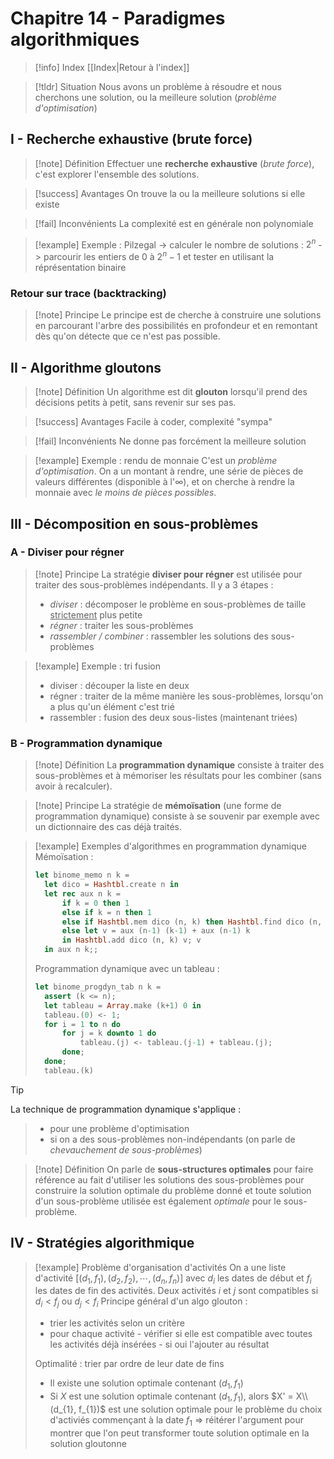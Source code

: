 # Chapitre 14 - Paradigmes algorithmiques

> [!info] Index
> [[Index|Retour à l'index]]

> [!tldr] Situation
Nous avons un problème à résoudre et nous cherchons une solution, ou la meilleure solution (*problème d'optimisation*)

## I - Recherche exhaustive (brute force)

> [!note] Définition
Effectuer une **recherche exhaustive** (*brute force*), c'est explorer l'ensemble des solutions.

> [!success] Avantages
>  On trouve la ou la meilleure solutions si elle existe

> [!fail] Inconvénients
La complexité est en générale non polynomiale

> [!example] Exemple : Pilzegal
-> calculer le nombre de solutions : $2^n$
-> parcourir les entiers de $0$ à $2^{n}-1$ et tester en utilisant la réprésentation binaire

### Retour sur trace (backtracking)

> [!note] Principe
>Le principe est de cherche à construire une solutions en parcourant l'arbre des possibilités en profondeur et en remontant dès qu'on détecte que ce n'est pas possible.

## II - Algorithme gloutons

> [!note] Définition
Un algorithme est dit **glouton** lorsqu'il prend des décisions petits à petit, sans revenir sur ses pas.

> [!success] Avantages
>Facile à coder, complexité "sympa"

> [!fail] Inconvénients
Ne donne pas forcément la meilleure solution

> [!example] Exemple : rendu de monnaie
C'est un *problème d'optimisation*.
On a un montant à rendre, une série de pièces de valeurs différentes (disponible à l'$\infty$), et on cherche à rendre la monnaie avec *le moins de pièces possibles*.

## III - Décomposition en sous-problèmes

### A - Diviser pour régner

> [!note] Principe
La stratégie **diviser pour régner** est utilisée pour traiter des sous-problèmes indépendants.
Il y a 3 étapes :
>- *diviser* : décomposer le problème en sous-problèmes de taille <u>strictement</u> plus petite
>- *régner* : traiter les sous-problèmes
>- *rassembler / combiner* : rassembler les solutions des sous-problèmes

> [!example] Exemple : tri fusion
>- diviser : découper la liste en deux
>- régner : traiter de la même manière les sous-problèmes, lorsqu'on a plus qu'un élément c'est trié
>- rassembler : fusion des deux sous-listes (maintenant triées)

### B - Programmation dynamique

> [!note] Définition
La **programmation dynamique** consiste à traiter des sous-problèmes et à mémoriser les résultats pour les combiner (sans avoir à recalculer).

> [!note] Principe
La stratégie de **mémoïsation** (une forme de programmation dynamique) consiste à se souvenir par exemple avec un dictionnaire des cas déjà traités.

> [!example] Exemples d'algorithmes en programmation dynamique
> Mémoïsation :
>```ocaml
>let binome_memo n k =
>	let dico = Hashtbl.create n in
>	let rec aux n k =
>		if k = 0 then 1
>		else if k = n then 1
>		else if Hashtbl.mem dico (n, k) then Hashtbl.find dico (n, k)
>		else let v = aux (n-1) (k-1) + aux (n-1) k
>		in Hashtbl.add dico (n, k) v; v
>	in aux n k;;
>```
>Programmation dynamique avec un tableau :
>```ocaml
>let binome_progdyn_tab n k =
>	assert (k <= n);
>	let tableau = Array.make (k+1) 0 in
>	tableau.(0) <- 1;
>	for i = 1 to n do
>		for j = k downto 1 do
>			tableau.(j) <- tableau.(j-1) + tableau.(j);
>		done;
>	done;
>	tableau.(k)
>```

> [!tip]
La technique de programmation dynamique s'applique :
>- pour une problème d'optimisation
>- si on a des sous-problèmes non-indépendants (on parle de *chevauchement de sous-problèmes*)

> [!note] Définition
On parle de **sous-structures optimales** pour faire référence au fait d'utiliser les solutions des sous-problèmes pour construire la solution optimale du problème donné et toute solution d'un sous-problème utilisée est également *optimale* pour le sous-problème.

## IV - Stratégies algorithmique

> [!example] Problème d'organisation d'activités
On a une liste d'activité $[(d_{1}, f_{1}), (d_{2}, f_{2}), \cdots, (d_{n}, f_{n})]$ avec $d_i$ les dates de début et $f_i$ les dates de fin des activités.
Deux activités $i$ et $j$ sont compatibles si $d_{i} < f_j$ ou $d_{j}<f_i$
Principe général d'un algo glouton :
>- trier les activités selon un critère
>- pour chaque activité
>		- vérifier si elle est compatible avec toutes les activités déjà insérées
>		- si oui l'ajouter au résultat
>
>Optimalité : trier par ordre de leur date de fins
>- Il existe une solution optimale contenant $(d_{1}, f_{1})$
>- Si $X$ est une solution optimale contenant $(d_{1}, f_{1})$, alors $X' = X\\(d_{1}, f_{1})$ est une solution optimale pour le problème du choix d'activiés commençant à la date $f_1$
$\Rightarrow$ réitérer l'argument pour montrer que l'on peut transformer toute solution optimale en la solution gloutonne

